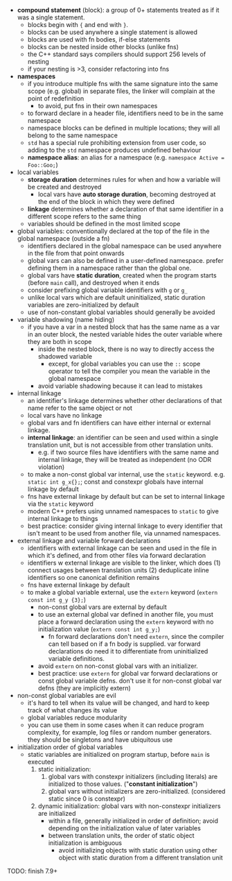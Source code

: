 - **compound statement** (block): a group of 0+ statements treated as if it was a single statement.
  - blocks begin with `{` and end with `}`.
  - blocks can be used anywhere a single statement is allowed
  - blocks are used with fn bodies, if-else statements
  - blocks can be nested inside other blocks (unlike fns)
  - the C++ standard says compilers should support 256 levels of nesting
  - if your nesting is >3, consider refactoring into fns
- **namespaces**
  - if you introduce multiple fns with the same signature into the same scope (e.g. global) in separate files, the linker will complain at the point of redefinition
    - to avoid, put fns in their own namespaces
  - to forward declare in a header file, identifiers need to be in the same namespace
  - namespace blocks can be defined in multiple locations; they will all belong to the same namespace
  - `std` has a special rule prohibiting extension from user code, so adding to the `std` namespace produces undefined behaviour
  - **namespace alias**: an alias for a namespace (e.g. `namespace Active = Foo::Goo;`)
- local variables
  - **storage duration** determines rules for when and how a variable will be created and destroyed
    - local vars have **auto storage duration**, becoming destroyed at the end of the block in which they were defined
  - **linkage** determines whether a declaration of that same identifier in a different scope refers to the same thing
  - variables should be defined in the most limited scope
- global variables: conventionally declared at the top of the file in the global namespace (outside a fn)
  - identifiers declared in the global namespace can be used anywhere in the file from that point onwards
  - global vars can also be defined in a user-defined namespace. prefer defining them in a namespace rather than the global one.
  - global vars have **static duration**, created when the program starts (before `main` call), and destroyed when it ends
  - consider prefixing global variable identifiers with `g` or `g_`
  - unlike local vars which are default uninitialized, static duration variables are zero-initialized by default
  - use of non-constant global variables should generally be avoided
- variable shadowing (name hiding)
  - if you have a var in a nested block that has the same name as a var in an outer block, the nested variable hides the outer variable where they are both in scope
    - inside the nested block, there is no way to directly access the shadowed variable
      - except, for global variables you can use the `::` scope operator to tell the compiler you mean the variable in the global namespace
    - avoid variable shadowing because it can lead to mistakes
- internal linkage
  - an identifier's linkage determines whether other declarations of that name refer to the same object or not
  - local vars have no linkage
  - global vars and fn identifiers can have either internal or external linkage.
  - **internal linkage**: an identifier can be seen and used within a single translation unit, but is not accessible from other translation units.
    - e.g. if two source files have identifiers with the same name and internal linkage, they will be treated as independent (no ODR violation)
  - to make a non-const global var internal, use the `static` keyword. e.g. `static int g_x{};`; const and constexpr globals have internal linkage by default
  - fns have external linkage by default but can be set to internal linkage via the `static` keyword
  - modern C++ prefers using unnamed namespaces to `static` to give internal linkage to things
  - best practice: consider giving internal linkage to every identifier that isn't meant to be used from another file, via unnamed namespaces.
- external linkage and variable forward declarations
  - identifiers with external linkage can be seen and used in the file in which it's defined, and from other files via forward declaration
  - identifiers w external linkage are visible to the linker, which does (1) connect usages between translation units (2) deduplicate inline identifiers so one canonical definition remains
  - fns have external linkage by default
  - to make a global variable external, use the `extern` keyword (`extern const int g_y {3};`)
    - non-const global vars are external by default
    - to use an external global var defined in another file, you must place a forward declaration using the `extern` keyword with no initialization value (`extern const int g_y;`)
      - fn forward declarations don't need `extern`, since the compiler can tell based on if a fn body is supplied. var forward declarations do need it to differentiate from uninitialized variable definitions.
    - avoid `extern` on non-const global vars with an initializer.
    - best practice: use `extern` for global var forward declarations or const global variable defns. don't use it for non-const global var defns (they are implicitly extern)
- non-const global variables are evil
  - it's hard to tell when its value will be changed, and hard to keep track of what changes its value
  - global variables reduce modularity
  - you can use them in some cases when it can reduce program complexity, for example, log files or random number generators. they should be singletons and have ubiquitous use
- initialization order of global variables
  - static variables are initialized on program startup, before `main` is executed
    1. static initialization:
       1. global vars with constexpr initializers (including literals) are initialized to those values. ("**constant initialization**")
       2. global vars without initializers are zero-initialized. (considered static since 0 is constexpr)
    2. dynamic initialization: global vars with non-constexpr initializers are initialized
       - within a file, generally initialized in order of definition; avoid depending on the initialization value of later variables
       - between translation units, the order of static object initialization is ambiguous
         - avoid initializing objects with static duration using other object with static duration from a different translation unit

TODO: finish 7.9+